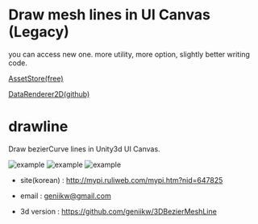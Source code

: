 # Draw mesh lines in UI Canvas (Legacy)

you can access new one. more utility, more option, slightly better writing code.

[AssetStore(free)](https://www.assetstore.unity3d.com/kr/#!/content/102377)

[DataRenderer2D(github)](https://github.com/geniikw/DataRenderer2D)

# drawline

Draw bezierCurve lines in Unity3d UI Canvas.

![example](logoExample.gif)
![example](logoLaserShader.gif)
![example](polygon.png)

- site(korean) : http://mypi.ruliweb.com/mypi.htm?nid=647825
- email : geniikw@gmail.com

- 3d version : https://github.com/geniikw/3DBezierMeshLine

